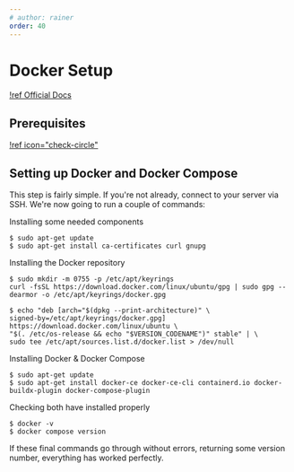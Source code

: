 ```yaml
---
# author: rainer
order: 40
---
```


# Docker Setup 

[!ref Official Docs](https://docs.docker.com/engine/install/ubuntu/#install-using-the-repository)

## Prerequisites

[!ref icon="check-circle"](./1-vps-setup.md)

## Setting up Docker and Docker Compose

This step is fairly simple. If you're not already, connect to your server via SSH. We're now going to run a couple of commands:

Installing some needed components

```
$ sudo apt-get update
$ sudo apt-get install ca-certificates curl gnupg
```

Installing the Docker repository

```	
$ sudo mkdir -m 0755 -p /etc/apt/keyrings
curl -fsSL https://download.docker.com/linux/ubuntu/gpg | sudo gpg --dearmor -o /etc/apt/keyrings/docker.gpg

$ echo "deb [arch="$(dpkg --print-architecture)" \
signed-by=/etc/apt/keyrings/docker.gpg] https://download.docker.com/linux/ubuntu \
"$(. /etc/os-release && echo "$VERSION_CODENAME")" stable" | \
sudo tee /etc/apt/sources.list.d/docker.list > /dev/null
```

Installing Docker & Docker Compose

```
$ sudo apt-get update
$ sudo apt-get install docker-ce docker-ce-cli containerd.io docker-buildx-plugin docker-compose-plugin
```

Checking both have installed properly

```
$ docker -v
$ docker compose version
```

If these final commands go through without errors, returning some version number, everything has worked perfectly.